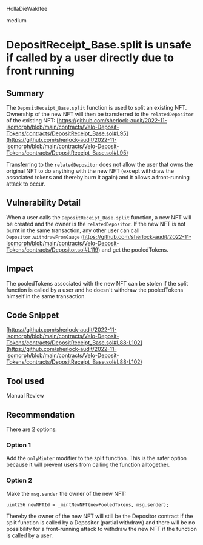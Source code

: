 HollaDieWaldfee

medium

# DepositReceipt_Base.split is unsafe if called by a user directly due to front running

## Summary
The `DepositReceipt_Base.split` function is used to split an existing NFT.
Ownership of the new NFT will then be transferred to the `relatedDepositor` of the existing NFT:
[https://github.com/sherlock-audit/2022-11-isomorph/blob/main/contracts/Velo-Deposit-Tokens/contracts/DepositReceipt_Base.sol#L95](https://github.com/sherlock-audit/2022-11-isomorph/blob/main/contracts/Velo-Deposit-Tokens/contracts/DepositReceipt_Base.sol#L95)

Transferring to the `relatedDepositor` does not allow the user that owns the original NFT to do anything with the new NFT (except withdraw the associated tokens and thereby burn it again) and it allows a front-running attack to occur.

## Vulnerability Detail
When a user calls the `DepositReceipt_Base.split` function, a new NFT will be created and the owner is the `relatedDepositor`.
If the new NFT is not burnt in the same transaction, any other user can call `Depositor.withdrawFromGauge` (https://github.com/sherlock-audit/2022-11-isomorph/blob/main/contracts/Velo-Deposit-Tokens/contracts/Depositor.sol#L119) and get the pooledTokens.

## Impact
The pooledTokens associated with the new NFT can be stolen if the split function is called by a user and he doesn't withdraw the pooledTokens himself in the same transaction.

## Code Snippet
[https://github.com/sherlock-audit/2022-11-isomorph/blob/main/contracts/Velo-Deposit-Tokens/contracts/DepositReceipt_Base.sol#L88-L102](https://github.com/sherlock-audit/2022-11-isomorph/blob/main/contracts/Velo-Deposit-Tokens/contracts/DepositReceipt_Base.sol#L88-L102)

## Tool used
Manual Review

## Recommendation
There are 2 options:
### Option 1
Add the `onlyMinter` modifier to the split function.
This is the safer option because it will prevent users from calling the function alltogether.

### Option 2
Make the `msg.sender` the owner of the new NFT:
```solidity
uint256 newNFTId = _mintNewNFT(newPooledTokens, msg.sender);
```
Thereby the owner of the new NFT will still be the Depositor contract if the split function is called by a Depositor (partial withdraw) and there will be no possibility for a front-running attack to withdraw the new NFT if the function is called by a user.
